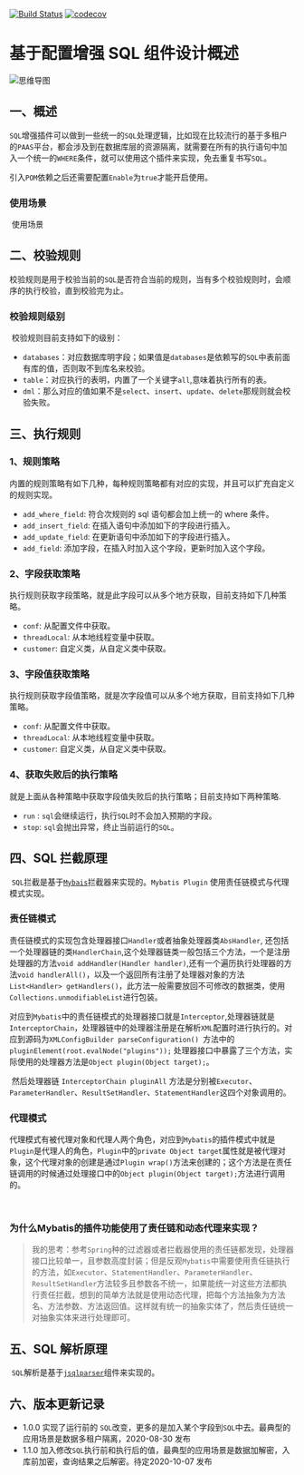 
[![Build Status](https://travis-ci.org/lengrongfu/mybatis-plugin-spring-boot.svg?branch=master)](https://travis-ci.org/lengrongfu/mybatis-plugin-spring-boot.svg?branch=master)
[![codecov](https://codecov.io/gh/lengrongfu/mybatis-plugin-spring-boot/branch/master/graph/badge.svg)](https://codecov.io/gh/lengrongfu/mybatis-plugin-spring-boot)


# 基于配置增强 SQL 组件设计概述

![思维导图](https://github.com/lengrongfu/images/blob/master/mybatis-plugin-spring-boot/页面-2.png)

## 一、概述

​		`SQL`增强插件可以做到一些统一的`SQL`处理逻辑，比如现在比较流行的基于多租户的`PAAS`平台，都会涉及到在数据库层的资源隔离，就需要在所有的执行语句中加入一个统一的`WHERE`条件，就可以使用这个插件来实现，免去重复书写`SQL`。

​		引入`POM`依赖之后还需要配置`Enable`为`true`才能开启使用。

### 使用场景

​		使用场景

## 二、校验规则

​     校验规则是用于校验当前的`SQL`是否符合当前的规则，当有多个校验规则时，会顺序的执行校验，直到校验完为止。

### 校验规则级别

​		校验规则目前支持如下的级别：

- `databases`：对应数据库明字段；如果值是`databases`是依赖写的`SQL`中表前面有库的值，否则取不到库名来校验。
- `table`：对应执行的表明，内置了一个关键字`all`,意味着执行所有的表。
- `dml`：那么对应的值如果不是`select`、`insert`、`update`、`delete`那规则就会校验失败。

## 三、执行规则

### 1、规则策略

​		内置的规则策略有如下几种，每种规则策略都有对应的实现，并且可以扩充自定义的规则实现。

- `add_where_field`: 符合次规则的 sql 语句都会加上统一的 where 条件。
- `add_insert_field`: 在插入语句中添加如下的字段进行插入。
- `add_update_field`: 在更新语句中添加如下的字段进行插入。
- `add_field`: 添加字段，在插入时加入这个字段，更新时加入这个字段。

### 2、字段获取策略

​			执行规则获取字段策略，就是此字段可以从多个地方获取，目前支持如下几种策略。

- `conf`: 从配置文件中获取。
- `threadLocal`: 从本地线程变量中获取。
- `customer`: 自定义类，从自定义类中获取。

### 3、字段值获取策略

​		执行规则获取字段值策略，就是次字段值可以从多个地方获取，目前支持如下几种策略。

- `conf`: 从配置文件中获取。
- `threadLocal`: 从本地线程变量中获取。
- `customer`: 自定义类，从自定义类中获取。

### 4、获取失败后的执行策略

​	 就是上面从各种策略中获取字段值失败后的执行策略；目前支持如下两种策略.

- `run` : `sql`会继续运行，执行`SQL`时不会加入预期的字段。
- `stop`: `sql`会抛出异常，终止当前运行的`SQL`。

## 四、SQL 拦截原理

​	`SQL`拦截是基于[`Mybais`](https://mybatis.org/mybatis-3/apidocs/reference/org/apache/ibatis/plugin/Interceptor.html)拦截器来实现的。`Mybatis Plugin`  使用责任链模式与代理模式实现。

### 责任链模式

​		责任链模式的实现包含处理器接口`Handler`或者抽象处理器类`AbsHandler`, 还包括一个处理器链的类`HandlerChain`,这个处理器链类一般包括三个方法，一个是注册处理器的方法`void addHandler(Handler handler)`,还有一个遍历执行处理器的方法`void handlerAll()`，以及一个返回所有注册了处理器对象的方法`List<Handler> getHandlers()`，此方法一般需要放回不可修改的数据类，使用`Collections.unmodifiableList`进行包装。

​		对应到`Mybatis`中的责任链模式的处理器接口就是`Interceptor`,处理器链就是`InterceptorChain`，处理器链中的处理器注册是在解析`XML`配置时进行执行的。对应到源码为`XMLConfigBuilder parseConfiguration() `方法中的`pluginElement(root.evalNode("plugins"));` 处理器接口中暴露了三个方法，实际使用的处理器方法是`Object plugin(Object target);`。

​		然后处理器链 `InterceptorChain pluginAll` 方法是分别被`Executor`、`ParameterHandler`、`ResultSetHandler`、`StatementHandler`这四个对象调用的。



### 代理模式

​		代理模式有被代理对象和代理人两个角色，对应到`Mybatis`的插件模式中就是`Plugin`是代理人的角色，`Plugin`中的`private Object target`属性就是被代理对象，这个代理对象的创建是通过`Plugin wrap()`方法来创建的；这个方法是在责任链调用的时候通过处理接口中的`Object plugin(Object target);`方法进行调用的。

​         

### 为什么Mybatis的插件功能使用了责任链和动态代理来实现？
> 我的思考：参考`Spring`种的过滤器或者拦截器使用的责任链都发现，处理器接口比较单一，且参数高度封装；但是反观`Mybatis`中需要使用责任链执行的方法，如`Executor`、`StatementHandler`、`ParameterHandler`、`ResultSetHandler`方法较多且参数各不统一，如果能统一对这些方法都执行责任拦截，想到的简单方法就是使用动态代理，把每个方法抽象为方法名、方法参数、方法返回值。这样就有统一的抽象实体了，然后责任链统一对抽象实体来进行处理即可。


## 五、SQL 解析原理

​	`SQL`解析是基于[`jsqlparser`](http://jsqlparser.sourceforge.net/)组件来实现的。

## 六、版本更新记录
- 1.0.0 实现了运行前的 `SQL`改变，更多的是加入某个字段到`SQL`中去。最典型的应用场景是数据多租户隔离，2020-08-30 发布
- 1.1.0 加入修改`SQL`执行前和执行后的值，最典型的应用场景是数据加解密，入库前加密，查询结果之后解密。待定2020-10-07 发布